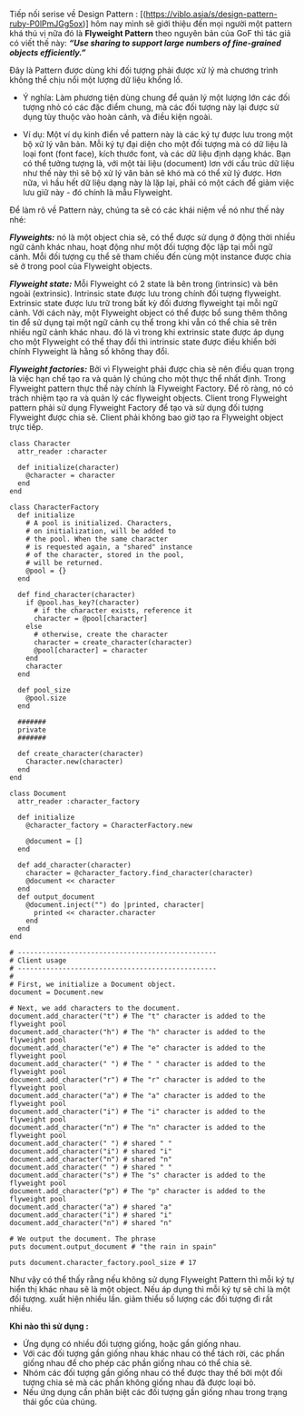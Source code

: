 Tiếp nối serise về Design Pattern : [(https://viblo.asia/s/design-pattern-ruby-P0lPmJGg5ox)]
hôm nay mình sẽ giới thiệu đến mọi người một pattern khá thú vị nữa đó là **Flyweight Pattern**
theo nguyên bản của GoF thì tác giả có viết thế này: 
***“Use sharing to support large numbers of fine-grained objects efficiently.”***

Đây là Pattern được dùng khi đối tượng phải được xử lý mà chương trình không thể chịu nổi một lượng dữ liệu khổng lồ.

- Ý nghĩa: Làm phương tiện dùng chung để quản lý một lượng lớn các đối tượng nhỏ có các đặc điểm chung, mà các đối tượng này lại được sử dụng tùy thuộc vào hoàn cảnh, và điều kiện ngoài.

- Ví dụ: Một ví dụ kinh điển về pattern này là các ký tự được lưu trong một bộ xử lý văn bản. Mỗi ký tự đại diện cho một đối tượng mà có dữ liệu là loại font (font face), kích thước font, và các dữ liệu định dạng khác.  Bạn có thể tưởng tượng là, với một tài liệu (document) lơn với cấu trúc dữ liệu như thế này thì sẽ bộ xử lý văn bản sẽ khó mà có thể xử lý được. Hơn nữa, vì hầu hết dữ liệu dạng này là lặp lại, phải có một cách để giảm việc lưu giữ này - đó chính là mẫu Flyweight. 

Để làm rõ về Pattern này, chúng ta sẽ có các khái niệm về nó như thế này nhé: 

***Flyweights:*** nó là một object chia sẽ, có thể được sử dụng ở động thời nhiều ngữ cảnh khác nhau, hoạt động như một đối tượng độc lập tại mỗi ngữ cảnh. Mỗi đối tượng cụ thể sẽ tham chiếu đến cùng một instance được chia sẽ ở trong pool của Flyweight objects.

***Flyweight state:*** Mỗi Flyweight có 2 state là bên trong (intrinsic) và bên ngoài (extrinsic). Intrinsic state được lưu trong chính đối tượng flyweight. Extrinsic state được lưu trữ trong bất kỳ đối đương flyweight tại mỗi ngữ cảnh.
Với cách này, một Flyweight object có thể được bổ sung thêm thông tin để sử dụng tại một ngữ cảnh cụ thể trong khi vẫn có thể chia sẽ trên nhiều ngữ cảnh khác nhau. đó là vì trong khi extrinsic state được áp dụng cho một Flyweight có thể thay đổi thì intrinsic state được điều khiển bởi chính Flyweight là hằng số không thay đổi.

***Flyweight factories:*** Bởi vì Flyweight phải được chia sẽ nên điều quan trọng là việc hạn chế tạo ra và quản lý chúng cho một thực thể nhất định. Trong Flyweight pattern thực thể này chính là Flyweight Factory. Để rõ ràng, nó có trách nhiệm tạo ra và quản lý các flyweight objects. Client trong Flyweight pattern phải sử dụng Flyweight Factory để tạo và sử dụng đối tượng Flyweight được chia sẽ. Client phải không bao giờ tạo ra  Flyweight object trực tiếp.

```
class Character
  attr_reader :character

  def initialize(character)
    @character = character
  end
end

class CharacterFactory
  def initialize
    # A pool is initialized. Characters,
    # on initialization, will be added to
    # the pool. When the same character
    # is requested again, a "shared" instance
    # of the character, stored in the pool,
    # will be returned.
    @pool = {}
  end

  def find_character(character)
    if @pool.has_key?(character)
      # if the character exists, reference it
      character = @pool[character]
    else
      # otherwise, create the character
      character = create_character(character)
      @pool[character] = character
    end
    character
  end

  def pool_size
    @pool.size
  end

  #######
  private
  #######

  def create_character(character)
    Character.new(character)
  end
end

class Document
  attr_reader :character_factory

  def initialize
    @character_factory = CharacterFactory.new

    @document = []
  end

  def add_character(character)
    character = @character_factory.find_character(character)
    @document << character
  end
  def output_document
    @document.inject("") do |printed, character|
      printed << character.character
    end
  end
end

# -------------------------------------------------
# Client usage
# -------------------------------------------------
#
# First, we initialize a Document object.
document = Document.new

# Next, we add characters to the document.
document.add_character("t") # The "t" character is added to the flyweight pool
document.add_character("h") # The "h" character is added to the flyweight pool
document.add_character("e") # The "e" character is added to the flyweight pool
document.add_character(" ") # The " " character is added to the flyweight pool
document.add_character("r") # The "r" character is added to the flyweight pool
document.add_character("a") # The "a" character is added to the flyweight pool
document.add_character("i") # The "i" character is added to the flyweight pool
document.add_character("n") # The "n" character is added to the flyweight pool
document.add_character(" ") # shared " "
document.add_character("i") # shared "i"
document.add_character("n") # shared "n"
document.add_character(" ") # shared " "
document.add_character("s") # The "s" character is added to the flyweight pool
document.add_character("p") # The "p" character is added to the flyweight pool
document.add_character("a") # shared "a"
document.add_character("i") # shared "i"
document.add_character("n") # shared "n"

# We output the document. The phrase
puts document.output_document # "the rain in spain"

puts document.character_factory.pool_size # 17
```
Như vậy có thể thấy rằng nếu không sử dụng Flyweight Pattern thì mỗi ký tự hiển thị khác nhau sẽ là một object. Nếu áp dụng thì mỗi ký tự sẽ chỉ là một đối tượng. xuất hiện nhiều lần. giảm thiểu số lượng các đối tượng đi rất nhiều.

**Khi nào thì sử dụng :**
 - Ứng dụng có nhiều đối tượng giống, hoặc gần giống nhau.
 - Với các đối tượng gần giống nhau khác nhau có thể tách rời, các phần giống nhau để cho phép các phần giống nhau có thể chia sẽ.
 - Nhóm các đối tượng gần giống nhau có thể được thay thế bởi một đối tượng chia sẻ mà các phần không giống nhau đã được loại bỏ.
 - Nếu ứng dụng cần phân biệt các đối tượng gần giống nhau trong trạng thái gốc của chúng.